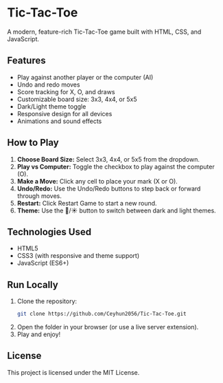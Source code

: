# Tic-Tac-Toe

A modern, feature-rich Tic-Tac-Toe game built with HTML, CSS, and JavaScript.

## Features

- Play against another player or the computer (AI)
- Undo and redo moves
- Score tracking for X, O, and draws
- Customizable board size: 3x3, 4x4, or 5x5
- Dark/Light theme toggle
- Responsive design for all devices
- Animations and sound effects

## How to Play

1. **Choose Board Size:** Select 3x3, 4x4, or 5x5 from the dropdown.
2. **Play vs Computer:** Toggle the checkbox to play against the computer (O).
3. **Make a Move:** Click any cell to place your mark (X or O).
4. **Undo/Redo:** Use the Undo/Redo buttons to step back or forward through moves.
5. **Restart:** Click Restart Game to start a new round.
6. **Theme:** Use the 🌙/☀️ button to switch between dark and light themes.

## Technologies Used

- HTML5
- CSS3 (with responsive and theme support)
- JavaScript (ES6+)

## Run Locally

1. Clone the repository:
   ```sh
   git clone https://github.com/Ceyhun2056/Tic-Tac-Toe.git
   ```
2. Open the folder in your browser (or use a live server extension).
3. Play and enjoy!

## License

This project is licensed under the MIT License.